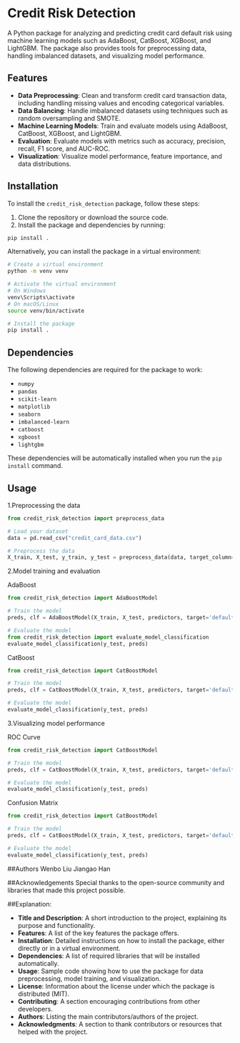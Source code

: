 # Credit Risk Detection

A Python package for analyzing and predicting credit card default risk using machine learning models such as AdaBoost, CatBoost, XGBoost, and LightGBM. The package also provides tools for preprocessing data, handling imbalanced datasets, and visualizing model performance.

## Features

- **Data Preprocessing**: Clean and transform credit card transaction data, including handling missing values and encoding categorical variables.
- **Data Balancing**: Handle imbalanced datasets using techniques such as random oversampling and SMOTE.
- **Machine Learning Models**: Train and evaluate models using AdaBoost, CatBoost, XGBoost, and LightGBM.
- **Evaluation**: Evaluate models with metrics such as accuracy, precision, recall, F1 score, and AUC-ROC.
- **Visualization**: Visualize model performance, feature importance, and data distributions.

## Installation

To install the `credit_risk_detection` package, follow these steps:

1. Clone the repository or download the source code.
2. Install the package and dependencies by running:

```bash
pip install .
```

Alternatively, you can install the package in a virtual environment:

```bash
# Create a virtual environment
python -m venv venv

# Activate the virtual environment
# On Windows
venv\Scripts\activate
# On macOS/Linux
source venv/bin/activate

# Install the package
pip install .
```
## Dependencies

The following dependencies are required for the package to work:

- `numpy`
- `pandas`
- `scikit-learn`
- `matplotlib`
- `seaborn`
- `imbalanced-learn`
- `catboost`
- `xgboost`
- `lightgbm`

These dependencies will be automatically installed when you run the `pip install` command.

## Usage
1.Preprocessing the data
```python
from credit_risk_detection import preprocess_data

# Load your dataset
data = pd.read_csv("credit_card_data.csv")

# Preprocess the data
X_train, X_test, y_train, y_test = preprocess_data(data, target_column='default')
```

2.Model training and evaluation

AdaBoost
```python
from credit_risk_detection import AdaBoostModel

# Train the model
preds, clf = AdaBoostModel(X_train, X_test, predictors, target='default')

# Evaluate the model
from credit_risk_detection import evaluate_model_classification
evaluate_model_classification(y_test, preds)
```

CatBoost
```python
from credit_risk_detection import CatBoostModel

# Train the model
preds, clf = CatBoostModel(X_train, X_test, predictors, target='default')

# Evaluate the model
evaluate_model_classification(y_test, preds)
```

3.Visualizing model performance

ROC Curve
```python
from credit_risk_detection import CatBoostModel

# Train the model
preds, clf = CatBoostModel(X_train, X_test, predictors, target='default')

# Evaluate the model
evaluate_model_classification(y_test, preds)
```

Confusion Matrix
```python
from credit_risk_detection import CatBoostModel

# Train the model
preds, clf = CatBoostModel(X_train, X_test, predictors, target='default')

# Evaluate the model
evaluate_model_classification(y_test, preds)
```

##Authors
Wenbo Liu
Jiangao Han

##Acknowledgements
Special thanks to the open-source community and libraries that made this project possible.

##Explanation:

- **Title and Description**: A short introduction to the project, explaining its purpose and functionality.
- **Features**: A list of the key features the package offers.
- **Installation**: Detailed instructions on how to install the package, either directly or in a virtual environment.
- **Dependencies**: A list of required libraries that will be installed automatically.
- **Usage**: Sample code showing how to use the package for data preprocessing, model training, and visualization.
- **License**: Information about the license under which the package is distributed (MIT).
- **Contributing**: A section encouraging contributions from other developers.
- **Authors**: Listing the main contributors/authors of the project.
- **Acknowledgments**: A section to thank contributors or resources that helped with the project.
